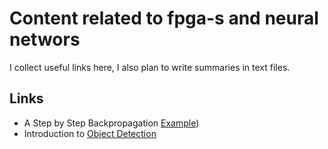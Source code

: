 # Content related to fpga-s and neural networs  
I collect useful links here, I also plan to write summaries in text files.  

## Links  
- A Step by Step Backpropagation [Example](https://mattmazur.com/2015/03/17/a-step-by-step-backpropagation-example/))  
- Introduction to [Object Detection](https://medium.com/@kattarajesh2001/object-detection-part-1-introduction-to-object-detection-321f1fd56295)
